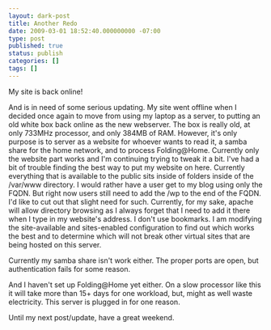 ```yaml
---
layout: dark-post
title: Another Redo
date: 2009-03-01 18:52:40.000000000 -07:00
type: post
published: true
status: publish
categories: []
tags: []
---
```

My site is back online!

And is in need of some serious updating.  My site went offline when I decided once again to move from using my laptop as a server, to putting an old white box back online as the new webserver.  The box is really old, at only 733MHz processor, and only 384MB of RAM.  However, it's only purpose is to server as a website for whoever wants to read it, a samba share for the home network, and to process Folding@Home.  Currently only the website part works and I'm continuing trying to tweak it a bit.  I've had a bit of trouble finding the best way to put my website on here.  Currently everything that is available to the public sits inside of folders inside of the /var/www directory.  I would rather have a user get to my blog using only the FQDN.  But right now users still need to add the /wp to the end of the FQDN.  I'd like to cut out that slight need for such.  Currently, for my sake, apache will allow directory browsing as I always forget that I need to add it there when I type in my website's address.  I don't use bookmarks.  I am modifying the site-available and sites-enabled configuration to find out which works the best and to determine which will not break other virtual sites that are being hosted on this server.

Currently my samba share isn't work either.  The proper ports are open, but authentication fails for some reason.

And I haven't set up Folding@Home yet either.  On a slow processor like this it will take more than 15+ days for one workload, but, might as well waste electricity.  This server is plugged in for one reason.

Until my next post/update, have a great weekend.
